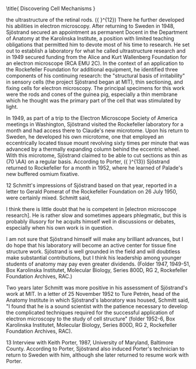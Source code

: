\title{
Discovering Cell Mechanisms
}

the ultrastructure of the retinal rods. \({ }^{12}\) There he further developed his abilities in electron microscopy. After returning to Sweden in 1948, Sjöstrand secured an appointment as permanent Docent in the Department of Anatomy at the Karolinska Institute, a position with limited teaching obligations that permitted him to devote most of his time to research. He set out to establish a laboratory for what he called ultrastructure research and in 1949 secured funding from the Alice and Kurt Wallenberg Foundation for an electron microscope (RCA EMU 2C). In the context of an application to the Rockefeller Foundation for additional equipment, he identified three components of his continuing research: the "structural basis of irritability" in sensory cells (the project Sjöstrand began at MIT), thin sectioning, and fixing cells for electron microscopy. The principal specimens for this work were the rods and cones of the guinea pig, especially a thin membrane which he thought was the primary part of the cell that was stimulated by light.

In 1949, as part of a trip to the Electron Microscope Society of America meetings in Washington, Sjöstrand visited the Rockefeller laboratory for a month and had access there to Claude's new microtome. Upon his return to Sweden, he developed his own microtome, one that employed an eccentrically located tissue mount revolving sixty times per minute that was advanced by a thermally expanding column behind the eccentric wheel. With this microtome, Sjöstrand claimed to be able to cut sections as thin as \(70 \AA\) on a regular basis. According to Porter, \({ }^{13}\) Sjöstrand returned to Rockefeller for a month in 1952, where he learned of Palade's new buffered osmium fixative.

12 Schmitt's impressions of Sjöstrand based on that year, reported in a letter to Gerald Pomerat of the Rockefeller Foundation on 26 July 1950, were certainly mixed. Schmitt said,

I think there is little doubt that he is competent in [electron microscope research]. He is rather slow and sometimes appears phlegmatic, but this is probably illusory for he acquits himself well in discussions or debates, especially when his own work is in question.

I am not sure that Sjöstrand himself will make any brilliant advances, but I do hope that his laboratory will become an active center for tissue fine structure work. Sjöstrand is well grounded in the field and will doubtless make substantial contributions, but I think his leadership among younger students of anatomy may pay even greater dividends. (Folder 1947, 1949-51, Box Karolinska Institutet, Molecular Biology, Series 800D, RG 2, Rockefeller Foundation Archives, RAC.)

Two years later Schmitt was more positive in his assessment of Sjöstrand's work at MIT. In a letter of 25 November 1952 to Ture Petrén, head of the Anatomy Institute in which Sjöstrand's laboratory was housed, Schmitt said, "I found that he is a sound scientist with the patience necessary to develop the complicated techniques required for the successful application of electron microscopy to the study of cell structure" (folder 1952-6, Box Karolinska Institutet, Molecular Biology, Series 800D, RG 2, Rockefeller Foundation Archives, RAC).

13 Interview with Keith Porter, 1987, University of Maryland, Baltimore County. According to Porter, Sjöstrand also induced Porter's technician to return to Sweden with him, although she later returned to resume work with Porter.